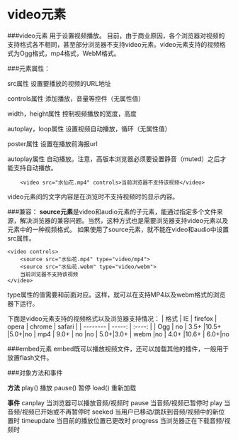 video元素
===================

###video元素
用于设置视频播放。
目前，由于商业原因，各个浏览器对视频的支持格式各不相同，甚至部分浏览器不支持video元素。video元素支持的视频格式为Ogg格式，mp4格式，WebM格式。

###元素属性：

src属性
设置要播放的视频的URL地址
 
controls属性
添加播放，音量等控件（无属性值）

width，height属性
控制视频播放的宽度，高度

autoplay，loop属性
设置视频自动播放，循环（无属性值）

poster属性
设置在播放前海报url


autoplay属性
自动播放。注意，高版本浏览器必须要设置静音（muted）之后才能支持自动播放。



        <video src="水仙花.mp4" controls>当前浏览器不支持该视频</video>
video元素间的文字内容是在浏览时不支持视频时的显示内容。



    

###兼容：
**source元素**是video和audio元素的子元素，能通过指定多个文件来源，解决浏览器的兼容问题。当然，这种方式也是需要浏览器支持video元素以及元素中的一种视频格式。
如果使用了source元素，就不能在video和audio中设置src属性。

    <video controls>
		<source src="水仙花.mp4" type="video/mp4">
		<source src="水仙花.webm" type="video/webm">
	    当前浏览器不支持该视频
    </video>
type属性的值需要和前面对应。这样，就可以在支持MP4以及webm格式的浏览器下运行。

下面是video元素支持的视频格式以及浏览器支持情况：
  | 格式      | IE    |  firefox  | opera        | chrome | safari |
   | --------   | -----:   | :----: |
    | Ogg      |    no    |   3.5+    |10.5+  |5.0+|no
    | mp4        | 9.0+      |  no    |no  | 5.0+|3.0+
    | webm       |no      |   4.0+    |10.6+  | 6.0+|no


###embed元素
embed既可以播放视频文件，还可以加载其他的插件，一般用于放置flash文件。

###对象方法和事件

**方法**
play()  播放
pause()  暂停
load()  重新加载

**事件**
canplay	当浏览器可以播放音频/视频时
pause	当音频/视频已暂停时
play	当音频/视频已开始或不再暂停时
seeked	当用户已移动/跳跃到音频/视频中的新位置时
timeupdate	当目前的播放位置已更改时
progress	当浏览器正在下载音频/视频时
